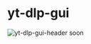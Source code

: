 # yt-dlp-gui
![yt-dlp-gui-header](https://github.com/TheGlowEk/yt-dlp-gui/blob/main/yt-dlp.png)
soon

